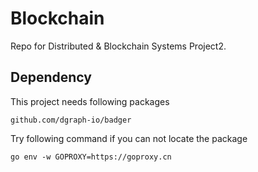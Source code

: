 # Blockchain
Repo for Distributed &amp; Blockchain Systems Project2.

## Dependency
This project needs following packages

    github.com/dgraph-io/badger

Try following command if you can not locate the package

	go env -w GOPROXY=https://goproxy.cn
